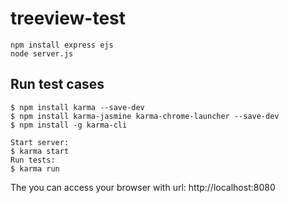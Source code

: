 treeview-test
============
    npm install express ejs
    node server.js
    
## Run test cases
    $ npm install karma --save-dev
	$ npm install karma-jasmine karma-chrome-launcher --save-dev
	$ npm install -g karma-cli

	Start server:
	$ karma start
	Run tests:
	$ karma run

The you can access your browser with url: http://localhost:8080
